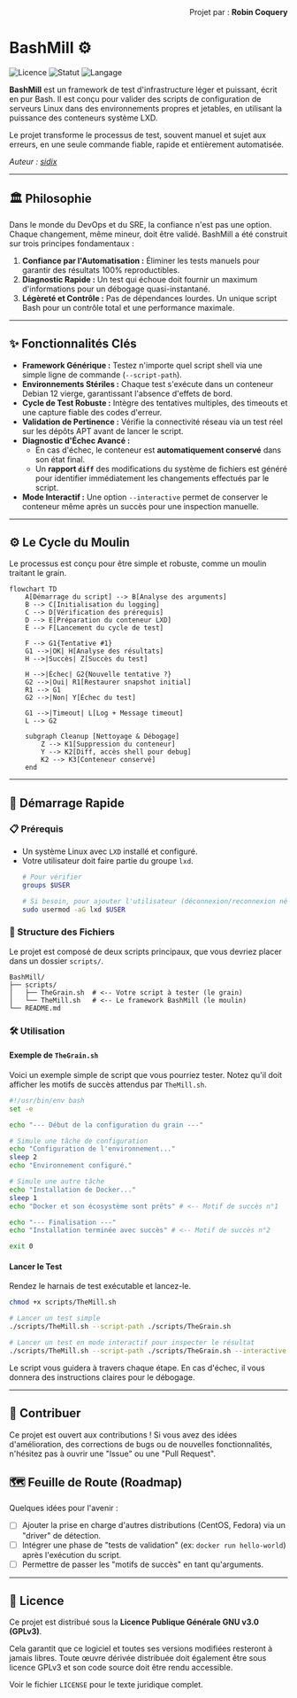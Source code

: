 <div align="right">Projet par : <strong>Robin Coquery</strong></div>

# BashMill ⚙️

![Licence](https://img.shields.io/badge/Licence-GPLv3-blue.svg)
![Statut](https://img.shields.io/badge/Statut-Prêt%20pour%20la%20Production-brightgreen.svg)
![Langage](https://img.shields.io/badge/Langage-Bash-black.svg)

**BashMill** est un framework de test d'infrastructure léger et puissant, écrit en pur Bash. Il est conçu pour valider des scripts de configuration de serveurs Linux dans des environnements propres et jetables, en utilisant la puissance des conteneurs système LXD.

Le projet transforme le processus de test, souvent manuel et sujet aux erreurs, en une seule commande fiable, rapide et entièrement automatisée.

*Auteur : [sidix](https://github.com/sidix130)*

---

## 🏛️ Philosophie

Dans le monde du DevOps et du SRE, la confiance n'est pas une option. Chaque changement, même mineur, doit être validé. BashMill a été construit sur trois principes fondamentaux :

1.  **Confiance par l'Automatisation :** Éliminer les tests manuels pour garantir des résultats 100% reproductibles.
2.  **Diagnostic Rapide :** Un test qui échoue doit fournir un maximum d'informations pour un débogage quasi-instantané.
3.  **Légèreté et Contrôle :** Pas de dépendances lourdes. Un unique script Bash pour un contrôle total et une performance maximale.

---

## ✨ Fonctionnalités Clés

*   **Framework Générique :** Testez n'importe quel script shell via une simple ligne de commande (`--script-path`).
*   **Environnements Stériles :** Chaque test s'exécute dans un conteneur Debian 12 vierge, garantissant l'absence d'effets de bord.
*   **Cycle de Test Robuste :** Intègre des tentatives multiples, des timeouts et une capture fiable des codes d'erreur.
*   **Validation de Pertinence :** Vérifie la connectivité réseau via un test réel sur les dépôts APT avant de lancer le script.
*   **Diagnostic d'Échec Avancé :**
    *   En cas d'échec, le conteneur est **automatiquement conservé** dans son état final.
    *   Un **rapport `diff`** des modifications du système de fichiers est généré pour identifier immédiatement les changements effectués par le script.
*   **Mode Interactif :** Une option `--interactive` permet de conserver le conteneur même après un succès pour une inspection manuelle.

---

## ⚙️ Le Cycle du Moulin

Le processus est conçu pour être simple et robuste, comme un moulin traitant le grain.

```mermaid
flowchart TD
    A[Démarrage du script] --> B[Analyse des arguments]
    B --> C[Initialisation du logging]
    C --> D[Vérification des prérequis]
    D --> E[Préparation du conteneur LXD]
    E --> F[Lancement du cycle de test]

    F --> G1{Tentative #1}
    G1 -->|OK| H[Analyse des résultats]
    H -->|Succès| Z[Succès du test]

    H -->|Échec| G2{Nouvelle tentative ?}
    G2 -->|Oui| R1[Restaurer snapshot initial]
    R1 --> G1
    G2 -->|Non| Y[Échec du test]

    G1 -->|Timeout| L[Log + Message timeout]
    L --> G2

    subgraph Cleanup [Nettoyage & Débogage]
        Z --> K1[Suppression du conteneur]
        Y --> K2[Diff, accès shell pour debug]
        K2 --> K3[Conteneur conservé]
    end
```

---

## 🚀 Démarrage Rapide

### 📋 Prérequis

*   Un système Linux avec `LXD` installé et configuré.
*   Votre utilisateur doit faire partie du groupe `lxd`.
    ```bash
    # Pour vérifier
    groups $USER

    # Si besoin, pour ajouter l'utilisateur (déconnexion/reconnexion nécessaire après)
    sudo usermod -aG lxd $USER
    ```

### 📁 Structure des Fichiers

Le projet est composé de deux scripts principaux, que vous devriez placer dans un dossier `scripts/`.

```
BashMill/
├── scripts/
│   ├── TheGrain.sh  # <-- Votre script à tester (le grain)
│   └── TheMill.sh   # <-- Le framework BashMill (le moulin)
└── README.md
```

### 🛠️ Utilisation

#### Exemple de `TheGrain.sh`

Voici un exemple simple de script que vous pourriez tester. Notez qu'il doit afficher les motifs de succès attendus par `TheMill.sh`.

```bash
#!/usr/bin/env bash
set -e

echo "--- Début de la configuration du grain ---"

# Simule une tâche de configuration
echo "Configuration de l'environnement..."
sleep 2
echo "Environnement configuré."

# Simule une autre tâche
echo "Installation de Docker..."
sleep 1
echo "Docker et son écosystème sont prêts" # <-- Motif de succès n°1

echo "--- Finalisation ---"
echo "Installation terminée avec succès" # <-- Motif de succès n°2

exit 0
```

#### Lancer le Test

Rendez le harnais de test exécutable et lancez-le.

```bash
chmod +x scripts/TheMill.sh

# Lancer un test simple
./scripts/TheMill.sh --script-path ./scripts/TheGrain.sh

# Lancer un test en mode interactif pour inspecter le résultat
./scripts/TheMill.sh --script-path ./scripts/TheGrain.sh --interactive
```

Le script vous guidera à travers chaque étape. En cas d'échec, il vous donnera des instructions claires pour le débogage.

---

## 🤝 Contribuer

Ce projet est ouvert aux contributions ! Si vous avez des idées d'amélioration, des corrections de bugs ou de nouvelles fonctionnalités, n'hésitez pas à ouvrir une "Issue" ou une "Pull Request".

## 🗺️ Feuille de Route (Roadmap)

Quelques idées pour l'avenir :
*   [ ] Ajouter la prise en charge d'autres distributions (CentOS, Fedora) via un "driver" de détection.
*   [ ] Intégrer une phase de "tests de validation" (ex: `docker run hello-world`) après l'exécution du script.
*   [ ] Permettre de passer les "motifs de succès" en tant qu'arguments.

---

## 📜 Licence

Ce projet est distribué sous la **Licence Publique Générale GNU v3.0 (GPLv3)**.

Cela garantit que ce logiciel et toutes ses versions modifiées resteront à jamais libres. Toute œuvre dérivée distribuée doit également être sous licence GPLv3 et son code source doit être rendu accessible.

Voir le fichier `LICENSE` pour le texte juridique complet.

